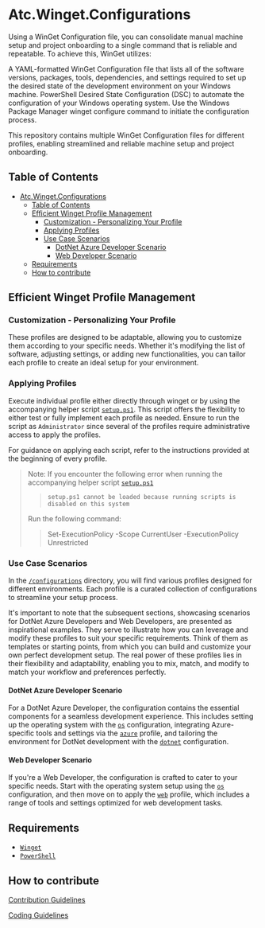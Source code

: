# Atc.Winget.Configurations

Using a WinGet Configuration file, you can consolidate manual machine setup and project onboarding to a single command that is reliable and repeatable. To achieve this, WinGet utilizes:

A YAML-formatted WinGet Configuration file that lists all of the software versions, packages, tools, dependencies, and settings required to set up the desired state of the development environment on your Windows machine.
PowerShell Desired State Configuration (DSC) to automate the configuration of your Windows operating system.
Use the Windows Package Manager winget configure command to initiate the configuration process.

This repository contains multiple WinGet Configuration files for different profiles, enabling streamlined and reliable machine setup and project onboarding.

## Table of Contents

- [Atc.Winget.Configurations](#atcwingetconfigurations)
  - [Table of Contents](#table-of-contents)
  - [Efficient Winget Profile Management](#efficient-winget-profile-management)
    - [Customization - Personalizing Your Profile](#customization---personalizing-your-profile)
    - [Applying Profiles](#applying-profiles)
    - [Use Case Scenarios](#use-case-scenarios)
      - [DotNet Azure Developer Scenario](#dotnet-azure-developer-scenario)
      - [Web Developer Scenario](#web-developer-scenario)
  - [Requirements](#requirements)
  - [How to contribute](#how-to-contribute)

## Efficient Winget Profile Management

### Customization - Personalizing Your Profile

These profiles are designed to be adaptable, allowing you to customize them according to your specific needs. Whether it's modifying the list of software, adjusting settings, or adding new functionalities, you can tailor each profile to create an ideal setup for your environment.

### Applying Profiles

Execute individual profile either directly through winget or by using the accompanying helper script [`setup.ps1`](setup.ps1). This script offers the flexibility to either test or fully implement each profile as needed. Ensure to run the script as `Administrator` since several of the profiles require administrative access to apply the profiles.

For guidance on applying each script, refer to the instructions provided at the beginning of every profile.

> Note: If you encounter the following error when running the accompanying helper script [`setup.ps1`](setup.ps1)
>
>> `setup.ps1 cannot be loaded because running scripts is disabled on this system`
>
> Run the following command:
>
>> Set-ExecutionPolicy -Scope CurrentUser -ExecutionPolicy Unrestricted

### Use Case Scenarios

In the [`/configurations`](configurations/) directory, you will find various profiles designed for different environments. Each profile is a curated collection of configurations to streamline your setup process.

It's important to note that the subsequent sections, showcasing scenarios for DotNet Azure Developers and Web Developers, are presented as inspirational examples. They serve to illustrate how you can leverage and modify these profiles to suit your specific requirements. Think of them as templates or starting points, from which you can build and customize your own perfect development setup. The real power of these profiles lies in their flexibility and adaptability, enabling you to mix, match, and modify to match your workflow and preferences perfectly.

#### DotNet Azure Developer Scenario

For a DotNet Azure Developer, the configuration contains the essential components for a seamless development experience. This includes setting up the operating system with the [`os`](configurations/os-configuration.dsc.yaml) configuration, integrating Azure-specific tools and settings via the [`azure`](configurations/azure-configuration.dsc.yaml) profile, and tailoring the environment for DotNet development with the [`dotnet`](configurations/dotnet-configuration.dsc.yaml) configuration.

#### Web Developer Scenario

If you're a Web Developer, the configuration is crafted to cater to your specific needs. Start with the operating system setup using the [`os`](configurations/os-configuration.dsc.yaml) configuration, and then move on to apply the [`web`](configurations/web-configuration.dsc.yaml) profile, which includes a range of tools and settings optimized for web development tasks.

## Requirements

- [`Winget`](https://github.com/microsoft/winget-cli/releases)
- [`PowerShell`](https://github.com/microsoft/winget-cli/releases)

## How to contribute

[Contribution Guidelines](https://atc-net.github.io/introduction/about-atc#how-to-contribute)

[Coding Guidelines](https://atc-net.github.io/introduction/about-atc#coding-guidelines)
